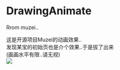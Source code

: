 DrawingAnimate
==============

Rrom muzei..

这是开源项目Muzei的动画效果..<br />
发现某宝的初始页也是介个效果..于是拔了出来<br /> 
(画画水平有限..请无视)<br /> 
![](http://ww3.sinaimg.cn/mw690/a695acdegw1ems4v9pyttg20hh0uzgsy.gif)<br/> 
